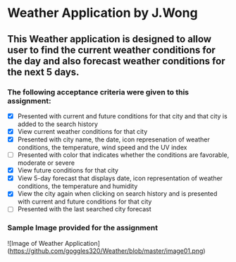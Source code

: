 # Weather Application by J.Wong

## This Weather application is designed to allow user to find the current weather conditions for the day and also forecast weather conditions for the next 5 days. 

### The following acceptance criteria were given to this assignment:

- [x] Presented with current and future conditions for that city and that city is added to the search history
- [x] View current weather conditions for that city
- [x] Presented with city name, the date, icon represenation of weather conditions, the temperature, wind speed and the UV index
- [ ] Presented with color that indicates whether the conditions are favorable, moderate or severe
- [x] View future conditions for that city
- [x] View 5-day forecast that displays date, icon representation of weather conditions, the temperature and humidity
- [x] View the city again when clicking on search history and is presented with current and future conditions for that city
- [ ] Presented with the last searched city forecast

### Sample Image provided for the assignment
![Image of Weather Application]
(https://github.com/goggles320/Weather/blob/master/image01.png)
